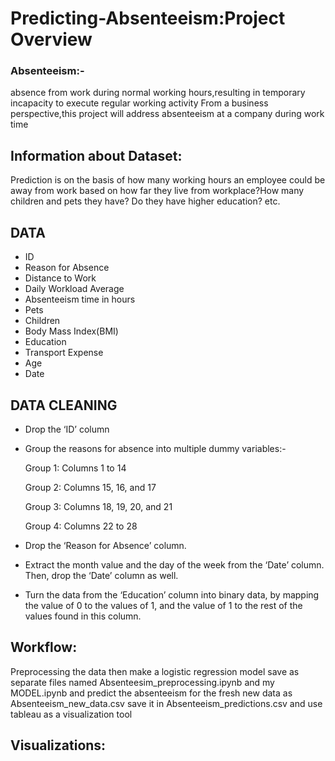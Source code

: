 # Predicting-Absenteeism:Project Overview
### Absenteeism:-
absence from work during normal working hours,resulting in temporary incapacity to execute regular working activity
From a business perspective,this project will address absenteeism at a company during work time

 
 ## Information about Dataset:
 Prediction is on the basis of how many working hours an employee could be away from work based on how far they live from workplace?How many children and pets they have?
 Do they have  higher education? etc.
 
 
 ## DATA
 * ID
 * Reason for Absence
 * Distance to Work
 * Daily Workload Average
 * Absenteeism time in hours
 * Pets
 * Children
 * Body Mass  Index(BMI)
 * Education
 * Transport Expense
 * Age
 * Date 
       
 ## DATA CLEANING
 * Drop the ‘ID’ column
 * Group the reasons for absence into multiple dummy variables:-

    Group 1: Columns 1 to 14

    Group 2: Columns 15, 16, and 17

    Group 3: Columns 18, 19, 20, and 21
 
    Group 4: Columns 22 to 28

 *  Drop the ‘Reason for Absence’ column.
 * Extract the month value and the day of the week from the ‘Date’ column. Then, drop the ‘Date’ column as well.
 * Turn the data from the ‘Education’ column into binary data, by mapping the value of 0 to the values of 1, and the value of 1 to
   the rest of the values found in this column.
 ## Workflow:
 Preprocessing the data then make a logistic regression model save as separate files named Absenteesim_preprocessing.ipynb and my MODEL.ipynb and predict the absenteeism 
 for the fresh new data as Absenteeism_new_data.csv save it in Absenteeism_predictions.csv and use tableau as a visualization tool
 ## Visualizations:
 

